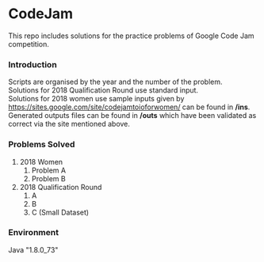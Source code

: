 # CodeJam

This repo includes solutions for the practice problems of Google Code Jam competition.  

### Introduction
Scripts are organised by the year and the number of the problem.  
Solutions for 2018 Qualification Round use standard input.  
Solutions for 2018 women use sample inputs given by <https://sites.google.com/site/codejamtoioforwomen/> can be found in **/ins**. Generated outputs files can be found in **/outs** which have been validated as correct via the site mentioned above.  

### Problems Solved
1. 2018 Women
    1. Problem A
    2. Problem B
2. 2018 Qualification Round
    1. A
    2. B
    3. C (Small Dataset) 

### Environment
Java "1.8.0_73"
